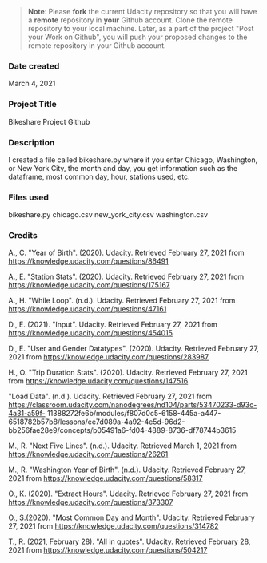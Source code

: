>**Note**: Please **fork** the current Udacity repository so that you will have a **remote** repository in **your** Github account. Clone the remote repository to your local machine. Later, as a part of the project "Post your Work on Github", you will push your proposed changes to the remote repository in your Github account.

### Date created
March 4, 2021


### Project Title
Bikeshare Project Github

### Description
I created a file called bikeshare.py where if you enter Chicago, Washington, or New York City, the month and day, you get information such as the dataframe, most common day, hour, stations used, etc.

### Files used
bikeshare.py
chicago.csv
new_york_city.csv
washington.csv

### Credits
A., C. "Year of Birth". (2020). Udacity. Retrieved February 27, 2021 from https://knowledge.udacity.com/questions/86491

A., E. "Station Stats". (2020). Udacity. Retrieved February 27, 2021 from https://knowledge.udacity.com/questions/175167

A., H. "While Loop". (n.d.). Udacity. Retrieved February 27, 2021 from https://knowledge.udacity.com/questions/47161

D., E. (2021). "Input". Udacity. Retrieved February 27, 2021 from https://knowledge.udacity.com/questions/454015

D., E. "User and Gender Datatypes". (2020). Udacity. Retrieved February 27, 2021 from https://knowledge.udacity.com/questions/283987

H., O. "Trip Duration Stats". (2020). Udacity. Retrieved February 27, 2021 from https://knowledge.udacity.com/questions/147516

"Load Data". (n.d.).  Udacity. Retrieved February 27, 2021 from https://classroom.udacity.com/nanodegrees/nd104/parts/53470233-d93c-4a31-a59f-		11388272fe6b/modules/f807d0c5-6158-445a-a447-6518782b57b8/lessons/ee7d089a-4a92-4e5d-96d2-bb256fae28e9/concepts/b05491a6-fd04-4889-8736-df78744b3615

M., R. "Next Five Lines". (n.d.). Udacity. Retrieved March 1, 2021 from https://knowledge.udacity.com/questions/26261

M., R. "Washington Year of Birth". (n.d.). Udacity. Retrieved February 27, 2021 from https://knowledge.udacity.com/questions/58317

O., K. (2020). "Extract Hours". Udacity. Retrieved February 27, 2021 from https://knowledge.udacity.com/questions/373307

O., S.(2020). "Most Common Day and Month". Udacity. Retrieved February 27, 2021 from https://knowledge.udacity.com/questions/314782

T., R. (2021, February 28). "All in quotes". Udacity. Retrieved February 28, 2021 from https://knowledge.udacity.com/questions/504217



